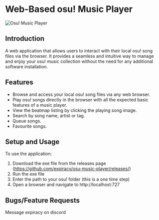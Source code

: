 # Web-Based osu! Music Player

![Osu! Music Player](https://cdn.discordapp.com/attachments/846480414217338913/1133220968807014410/image.png)

## Introduction

A web application that allows users to interact with their local osu! song files
via the browser. It provides a seamless and intuitive way to manage and enjoy your osu! music collection without
the need for any additional software installation.

## Features

- Browse and access your local osu! song files via any web browser.
- Play osu! songs directly in the browser with all the expected basic features of a music player.
- View the beatmap listing by clicking the playing song image.
- Search by song name, artist or tag.
- Queue songs.
- Favourite songs.

## Setup and Usage

To use the application:

1. Download the exe file from the releases page (https://github.com/expiracy/osu-music-player/releases/)
2. Run the exe file
3. Enter the path to your osu! folder (this is a one time step)
4. Open a browser and navigate to http://localhost:727

## Bugs/Feature Requests

Message expiracy on discord
